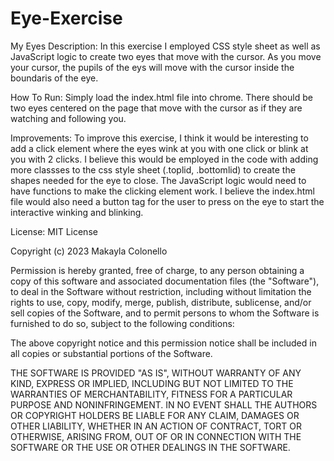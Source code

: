 # Eye-Exercise

My Eyes Description:
In this exercise I employed CSS style sheet as well as JavaScript logic to create two eyes that move with the cursor.  As you move your cursor, the pupils of the eys will move with the cursor inside the boundaris of the eye. 

How To Run:
Simply load the index.html file into chrome. There should be two eyes centered on the page that move with the cursor as if they are watching and following you. 

Improvements:
To improve this exercise, I think it would be interesting to add a click element where the eyes wink at you with one click or blink at you with 2 clicks.  I believe this would be employed in the code with adding more classses to the css style sheet (.toplid, .bottomlid) to create the shapes needed for the eye to close.  The JavaScript logic would need to have functions to make the clicking element work.  I believe the index.html file would also need a button tag for the user to press on the eye to start the interactive winking and blinking. 

License: 
MIT License

Copyright (c) 2023 Makayla Colonello

Permission is hereby granted, free of charge, to any person obtaining a copy
of this software and associated documentation files (the "Software"), to deal
in the Software without restriction, including without limitation the rights
to use, copy, modify, merge, publish, distribute, sublicense, and/or sell
copies of the Software, and to permit persons to whom the Software is
furnished to do so, subject to the following conditions:

The above copyright notice and this permission notice shall be included in all
copies or substantial portions of the Software.

THE SOFTWARE IS PROVIDED "AS IS", WITHOUT WARRANTY OF ANY KIND, EXPRESS OR
IMPLIED, INCLUDING BUT NOT LIMITED TO THE WARRANTIES OF MERCHANTABILITY,
FITNESS FOR A PARTICULAR PURPOSE AND NONINFRINGEMENT. IN NO EVENT SHALL THE
AUTHORS OR COPYRIGHT HOLDERS BE LIABLE FOR ANY CLAIM, DAMAGES OR OTHER
LIABILITY, WHETHER IN AN ACTION OF CONTRACT, TORT OR OTHERWISE, ARISING FROM,
OUT OF OR IN CONNECTION WITH THE SOFTWARE OR THE USE OR OTHER DEALINGS IN THE
SOFTWARE.
